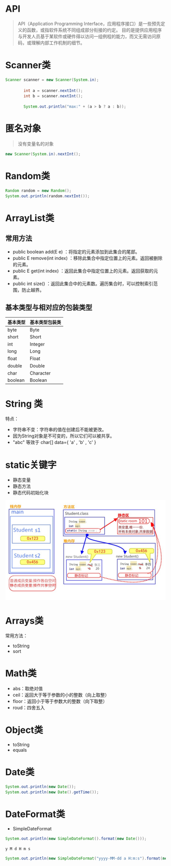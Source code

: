 # API

> API（Application Programming Interface，应用程序接口）是一些预先定义的函数，或指软件系统不同组成部分衔接的约定。 目的是提供应用程序与开发人员基于某软件或硬件得以访问一组例程的能力，而又无需访问原码，或理解内部工作机制的细节。

# Scanner类

```java
Scanner scanner = new Scanner(System.in);

        int a = scanner.nextInt();
        int b = scanner.nextInt();

        System.out.println("max:" + (a > b ? a : b));
```

# 匿名对象

> 没有变量名的对象

```java
new Scanner(System.in).nextInt();
```

# Random类

```java
Random random = new Random();
System.out.println(random.nextInt());
```

# ArrayList类

## 常用方法

- public boolean add(E e) ：将指定的元素添加到此集合的尾部。
- public E remove(int index) ：移除此集合中指定位置上的元素。返回被删除的元素。
- public E get(int index) ：返回此集合中指定位置上的元素。返回获取的元素。
- public int size() ：返回此集合中的元素数。遍历集合时，可以控制索引范围，防止越界。

## 基本类型与相对应的包装类型

基本类型    | 基本类型包装类
------- | ---------
byte    | Byte
short   | Short
int     | Integer
long    | Long
ﬂoat    | Float
double  | Double
char    | Character
boolean | Boolean

# String 类

特点：

- 字符串不变：字符串的值在创建后不能被更改。
- 因为String对象是不可变的，所以它们可以被共享。
- "abc" 等效于 char[] data={ 'a' , 'b' , 'c' }

# static关键字

- 静态变量
- 静态方法
- 静态代码初始化块

![批注 2019-08-01 154539](/assets/批注%202019-08-01%20154539.png)

# Arrays类

常用方法：

- toString
- sort

# Math类

- abs：取绝对值
- ceil：返回大于等于参数的小的整数（向上取整）
- floor：返回小于等于参数大的整数（向下取整）
- roud：四舍五入

# Object类

- toString
- equals

# Date类

```java
System.out.println(new Date());
System.out.println(new Date().getTime());
```

# DateFormat类

- SimpleDateFormat

```java
System.out.println(new SimpleDateFormat().format(new Date()));
```

`y M d H m s`

```java
System.out.println(new SimpleDateFormat("yyyy-MM-dd a H:m:s").format(new Date()));
```







